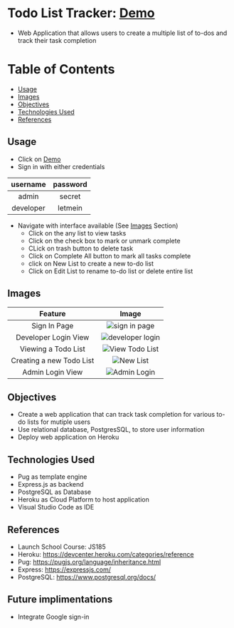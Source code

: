 # Todo List Tracker: [Demo](https://secure-harbor-05512.herokuapp.com/users/signin)
- Web Application that allows users to create a multiple list of to-dos and track their task completion

# Table of Contents
- [Usage](#usage)
- [Images](#images)
- [Objectives](#objectives)
- [Technologies Used](#technologies-used)
- [References](#references)

## Usage
- Click on [Demo](https://secure-harbor-05512.herokuapp.com/users/signin)
- Sign in with either credentials

| username | password |
| :-: | :-: |
| admin | secret |
| developer | letmein |

- Navigate with interface available (See [Images](#images) Section)
	- Click on the any list to view tasks
	- Click on the check box to mark or unmark complete
	- CLick on trash button to delete task
	- Click on Complete All button to mark all tasks complete
	- click on New List to create a new to-do list
	- Click on Edit List to rename to-do list or delete entire list

## Images

| Feature | Image |
| :-: | :--: |
| Sign In Page | ![sign in page](https://user-images.githubusercontent.com/49771001/182644376-e3dfb875-ef4e-4ceb-9af4-ffe6202457d4.png) |
| Developer Login View | ![developer login](https://user-images.githubusercontent.com/49771001/182644408-a586817b-41ab-4e72-9021-4cb7d29bafb3.png) |
| Viewing a Todo List | ![View Todo List](https://user-images.githubusercontent.com/49771001/182644442-cfcf385b-37cc-4ab8-aa57-36b0bef84ff1.png) |
| Creating a new Todo List | ![New List](https://user-images.githubusercontent.com/49771001/182644435-18da4b7f-d0ef-4c44-86fb-5c63999ae57c.png) |
| Admin Login View | ![Admin Login](https://user-images.githubusercontent.com/49771001/182644396-d87f3119-396e-41d0-bd89-238881a66c56.png) |



## Objectives
- Create a web application that can track task completion for various to-do lists for mutiple users
- Use relational database, PostgresSQL, to store user information
- Deploy web application on Heroku

## Technologies Used
- Pug as template engine
- Express.js as backend
- PostgreSQL as Database
- Heroku as Cloud Platform to host application
- Visual Studio Code as IDE

## References
- Launch School Course: JS185
- Heroku: https://devcenter.heroku.com/categories/reference
- Pug: https://pugjs.org/language/inheritance.html
- Express: https://expressjs.com/
- PostgreSQL: https://www.postgresql.org/docs/

## Future implimentations
- Integrate Google sign-in